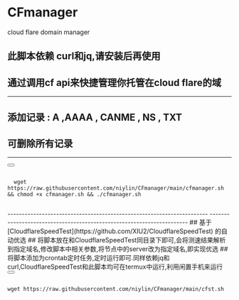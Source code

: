 # CFmanager
cloud flare domain manager
## 此脚本依赖 curl和jq,请安装后再使用
## 通过调用cf api来快捷管理你托管在cloud flare的域  
------------------------------------------
##  添加记录 :  A   ,AAAA , CANME , NS  , TXT   
##  可删除所有记录 
-------------------------------------------




<div>
  <button class="btn" data-clipboard-target="#code"></button>
  <pre><code id="code" class="language-python">
  wget https://raw.githubusercontent.com/niylin/CFmanager/main/cfmanager.sh && chmod +x cfmanager.sh && ./cfmanager.sh
  </code></pre>
</div>
----------------------------------------------------------------------
----------------------------------------------------------------------
## 基于[CloudflareSpeedTest](https://github.com/XIU2/CloudflareSpeedTest) 的自动优选
## 将脚本放在和CloudflareSpeedTest同目录下即可,会将测速结果解析到指定域名,修改脚本中相关参数,将节点中的server改为指定域名,即实现优选
## 将脚本添加为crontab定时任务,定时运行即可.同样依赖jq和curl,CloudflareSpeedTest和此脚本均可在termux中运行,利用闲置手机来运行
<div>
  <button class="btn" data-clipboard-target="#code"></button>
  <pre><code id="code" class="language-python">
wget https://raw.githubusercontent.com/niylin/CFmanager/main/cfst.sh
  </code></pre>
</div>
